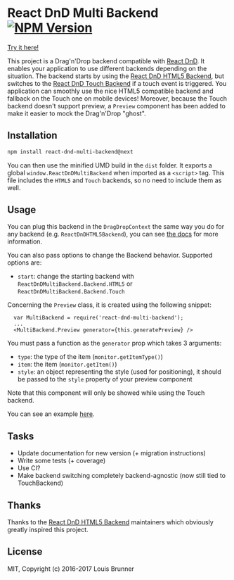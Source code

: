 # React DnD Multi Backend [![NPM Version][npm-image]][npm-url]

[Try it here!](https://louisbrunner.github.io/react-dnd-multi-backend/examples)

This project is a Drag'n'Drop backend compatible with [React DnD](https://github.com/gaearon/react-dnd).
It enables your application to use different backends depending on the situation. The backend starts by using the [React DnD HTML5 Backend](https://github.com/gaearon/react-dnd-html5-backend), but switches to the [React DnD Touch Backend](https://github.com/yahoo/react-dnd-touch-backend) if a touch event is triggered.
You application can smoothly use the nice HTML5 compatible backend and fallback on the Touch one on mobile devices!
Moreover, because the Touch backend doesn't support preview, a `Preview` component has been added to make it easier to mock the Drag'n'Drop "ghost".

## Installation

```bash
npm install react-dnd-multi-backend@next
```

You can then use the minified UMD build in the `dist` folder.
It exports a global `window.ReactDnDMultiBackend` when imported as a `<script>` tag.
This file includes the `HTML5` and `Touch` backends, so no need to include them as well.

## Usage

You can plug this backend in the `DragDropContext` the same way you do for any backend (e.g. `ReactDnDHTML5Backend`), you can see [the docs](http://gaearon.github.io/react-dnd/docs-html5-backend.html) for more information.

You can also pass options to change the Backend behavior. Supported options are:

 - `start`: change the starting backend with `ReactDnDMultiBackend.Backend.HTML5` or `ReactDnDMultiBackend.Backend.Touch`


Concerning the `Preview` class, it is created using the following snippet:
```
  var MultiBackend = require('react-dnd-multi-backend');
  ...
  <MultiBackend.Preview generator={this.generatePreview} />
```
You must pass a function as the `generator` prop which takes 3 arguments:

 - `type`: the type of the item (`monitor.getItemType()`)
 - `item`: the item (`monitor.getItem()`)
 - `style`: an object representing the style (used for positioning), it should be passed to the `style` property of your preview component

Note that this component will only be showed while using the Touch backend.

You can see an example [here](https://github.com/LouisBrunner/react-dnd-multi-backend/blob/master/src/examples/).

## Tasks

 - Update documentation for new version (+ migration instructions)
 - Write some tests (+ coverage)
 - Use CI?
 - Make backend switching completely backend-agnostic (now still tied to TouchBackend)


## Thanks

Thanks to the [React DnD HTML5 Backend](https://github.com/gaearon/react-dnd-html5-backend) maintainers which obviously greatly inspired this project.

## License

MIT, Copyright (c) 2016-2017 Louis Brunner



[npm-image]: https://img.shields.io/npm/v/react-dnd-multi-backend.svg
[npm-url]: https://npmjs.org/package/react-dnd-multi-backend
